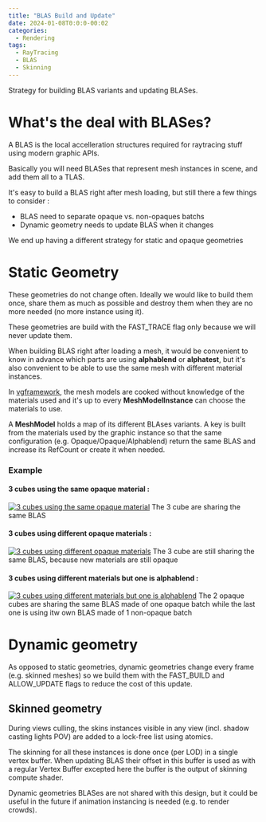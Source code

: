 ```yaml
---
title: "BLAS Build and Update"
date: 2024-01-08T0:0:0-00:02
categories:
  - Rendering
tags:
  - RayTracing
  - BLAS
  - Skinning
---
```


Strategy for building BLAS variants and updating BLASes.

# What's the deal with BLASes?

A BLAS is the local accelleration structures required for raytracing stuff using modern graphic APIs. 

Basically you will need BLASes that represent mesh instances in scene, and add them all to a TLAS.

It's easy to build a BLAS right after mesh loading, but still there a few things to consider :

- BLAS need to separate opaque vs. non-opaques batchs
- Dynamic geometry needs to update BLAS when it changes

We end up having a different strategy for static and opaque geometries


# Static Geometry

These geometries do not change often. Ideally we would like to build them once, share them as much as possible
and destroy them when they are no more needed (no more instance using it).

These geometries are build with the FAST_TRACE flag only because we will never update them.

When building BLAS right after loading a mesh, it would be convenient to know in advance which parts 
are using **alphablend** or **alphatest**, but it's also convenient to be able to use the same mesh 
with different material instances.

In [vgframework](https://github.com/vimontgames/vgframework), the mesh models are cooked without 
knowledge of the materials used and it's up to every **MeshModelInstance** can choose the materials to use.

A **MeshModel** holds a map of its different BLAses variants. A key is built from the materials used by the 
graphic instance so that the same configuration (e.g. Opaque/Opaque/Alphablend) return the same BLAS and 
increase its RefCount or create it when needed.

### Example

#### 3 cubes using the same opaque material :

[![3 cubes using the same opaque material](http://vimontgames.github.io/assets/images/BLAStest/1.png)](http://vimontgames.github.io/assets/images/BLAStest/1.png)
The 3 cube are sharing the same BLAS

#### 3 cubes using different opaque materials :

[![3 cubes using different opaque materials](http://vimontgames.github.io/assets/images/BLAStest/2.png)](http://vimontgames.github.io/assets/images/BLAStest/2.png)
The 3 cube are still sharing the same BLAS, because new materials are still opaque

#### 3 cubes using different materials but one is alphablend :

[![3 cubes using different materials but one is alphablend](http://vimontgames.github.io/assets/images/BLAStest/3.png)](http://vimontgames.github.io/assets/images/BLAStest/3.png)
The 2 opaque cubes are sharing the same BLAS made of one opaque batch while the last one is using itw own 
BLAS made of 1 non-opaque batch


# Dynamic geometry

As opposed to static geometries, dynamic geometries change every frame (e.g. skinned meshes) so we build them
with the FAST_BUILD and ALLOW_UPDATE flags to reduce the cost of this update.

## Skinned geometry

During views culling, the skins instances visible in any view (incl. shadow casting lights POV) are added to a
lock-free list using atomics.

The skinning for all these instances is done once (per LOD) in a single vertex buffer. When updating BLAS their
offset in this buffer is used as with a regular Vertex Buffer excepted here the buffer is the output of skinning
compute shader.

Dynamic geometries BLASes are not shared with this design, but it could be useful in the future if animation
instancing is needed (e.g. to render crowds).





